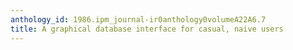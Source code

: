 ```yaml
---
anthology_id: 1986.ipm_journal-ir0anthology0volumeA22A6.7
title: A graphical database interface for casual, naive users
---
```

